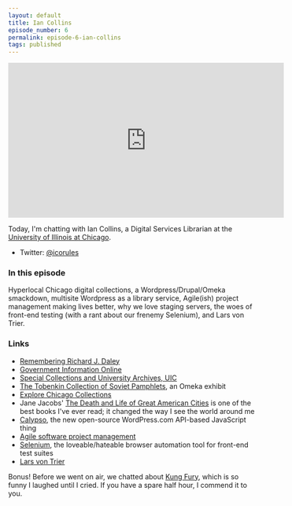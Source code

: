 ```yaml
---
layout: default
title: Ian Collins
episode_number: 6
permalink: episode-6-ian-collins
tags: published
---
```


<iframe width="560" height="315" src="https://www.youtube.com/embed/DnhZRpwBf6k" frameborder="0" allowfullscreen></iframe>

Today, I'm chatting with Ian Collins, a Digital Services Librarian at the [University of Illinois at Chicago](http://library.uic.edu/). 

* Twitter: [@icorules](https://twitter.com/icorules)

### In this episode

Hyperlocal Chicago digital collections, a Wordpress/Drupal/Omeka smackdown, multisite Wordpress as a library service, Agile(ish) project management making lives better, why we love staging servers, the woes of front-end testing (with a rant about our frenemy Selenium), and Lars von Trier. 

### Links

* [Remembering Richard J. Daley](http://rjd.library.uic.edu/)
* [Government Information Online](http://govtinfo.org/)
* [Special Collections and University Archives, UIC](http://uicarchives.library.uic.edu/)
* [The Tobenkin Collection of Soviet Pamphlets](http://www.iantheinfoscientist.com/library4/), an Omeka exhibit
* [Explore Chicago Collections](http://explore.chicagocollections.org/)
* Jane Jacobs' [The Death and Life of Great American Cities](https://en.wikipedia.org/wiki/The_Death_and_Life_of_Great_American_Cities) is one of the best books I've ever read; it changed the way I see the world around me
* [Calypso](https://developer.wordpress.com/calypso/), the new open-source WordPress.com API-based JavaScript thing
* [Agile software project management](https://en.wikipedia.org/wiki/Agile_software_development)
* [Selenium](http://www.seleniumhq.org/), the loveable/hateable browser automation tool for front-end test suites
* [Lars von Trier](http://www.imdb.com/name/nm0001885/)

Bonus! Before we went on air, we chatted about [Kung Fury](http://www.kungfury.com/), which is so funny I laughed until I cried. If you have a spare half hour, I commend it to you.
